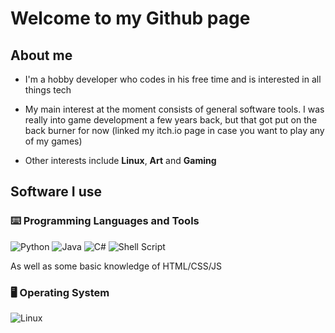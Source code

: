 # Welcome to my Github page

## About me

- I'm a hobby developer who codes in his free time and is interested in all things tech
- My main interest at the moment consists of general software tools. I was really into game development a few years back, but that got put on the back burner for now (linked my itch.io page in case you want to play any of my games)

- Other interests include **Linux**, **Art** and **Gaming**

## Software I use

### ⌨️ Programming Languages and Tools


![Python](https://img.shields.io/badge/python-3670A0?style=for-the-badge&logo=python&logoColor=ffdd54)
![Java](https://img.shields.io/badge/java-%23ED8B00.svg?style=for-the-badge&logo=openjdk&logoColor=white)
![C#](https://img.shields.io/badge/c%23-%23239120.svg?style=for-the-badge&logo=csharp&logoColor=white)
![Shell Script](https://img.shields.io/badge/shell_script-%23121011.svg?style=for-the-badge&logo=gnu-bash&logoColor=white)

As well as some basic knowledge of HTML/CSS/JS

### 🖥️ Operating System

![Linux](https://img.shields.io/badge/Linux-FCC624?style=for-the-badge&logo=linux&logoColor=black) 



<!--
**TheDraz/TheDraz** is a ✨ _special_ ✨ repository because its `README.md` (this file) appears on your GitHub profile.

Here are some ideas to get you started:

- 🔭 I’m currently working on ...
- 🌱 I’m currently learning ...
- 👯 I’m looking to collaborate on ...
- 🤔 I’m looking for help with ...
- 💬 Ask me about ...
- 📫 How to reach me: ...
- 😄 Pronouns: ...
- ⚡ Fun fact: ...
-->

